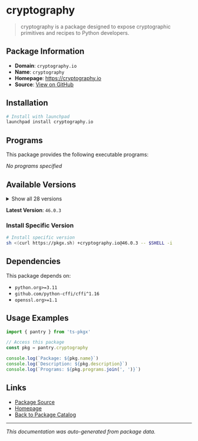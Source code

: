 # cryptography

> cryptography is a package designed to expose cryptographic primitives and recipes to Python developers.

## Package Information

- **Domain**: `cryptography.io`
- **Name**: `cryptography`
- **Homepage**: https://cryptography.io
- **Source**: [View on GitHub](https://github.com/pkgxdev/pantry/tree/main/projects/cryptography.io/package.yml)

## Installation

```bash
# Install with launchpad
launchpad install cryptography.io
```

## Programs

This package provides the following executable programs:

*No programs specified*

## Available Versions

<details>
<summary>Show all 28 versions</summary>

- `46.0.3`, `46.0.2`, `46.0.1`, `46.0.0`, `45.0.7`
- `45.0.6`, `45.0.5`, `45.0.4`, `45.0.3`, `45.0.2`
- `45.0.1`, `45.0.0`, `44.0.3`, `44.0.2`, `44.0.1`
- `44.0.0`, `43.0.3`, `43.0.2`, `43.0.1`, `43.0.0`
- `42.0.8`, `42.0.7`, `42.0.6`, `42.0.5`, `42.0.4`
- `42.0.3`, `42.0.2`, `42.0.1`

</details>

**Latest Version**: `46.0.3`

### Install Specific Version

```bash
# Install specific version
sh <(curl https://pkgx.sh) +cryptography.io@46.0.3 -- $SHELL -i
```

## Dependencies

This package depends on:

- `python.org>=3.11`
- `github.com/python-cffi/cffi^1.16`
- `openssl.org>=1.1`

## Usage Examples

```typescript
import { pantry } from 'ts-pkgx'

// Access this package
const pkg = pantry.cryptography

console.log(`Package: ${pkg.name}`)
console.log(`Description: ${pkg.description}`)
console.log(`Programs: ${pkg.programs.join(', ')}`)
```

## Links

- [Package Source](https://github.com/pkgxdev/pantry/tree/main/projects/cryptography.io/package.yml)
- [Homepage](https://cryptography.io)
- [Back to Package Catalog](../../package-catalog.md)

---

*This documentation was auto-generated from package data.*
